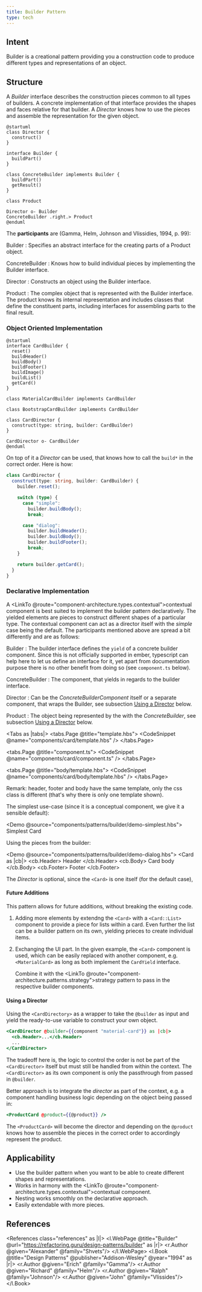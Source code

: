 ```yaml
---
title: Builder Pattern
type: tech
---
```


## Intent

Builder is a creational pattern providing you a construction code to produce
different types and representations of an object.

## Structure

A _Builder_ interface describes the construction pieces common to all types of
builders. A concrete implementation of that interface provides the shapes and
faces relative for that builder. A _Director_ knows how to use the pieces and
assemble the representation for the given object.

```plantuml
@startuml
class Director {
  construct()
}

interface Builder {
  buildPart()
}

class ConcreteBuilder implements Builder {
  buildPart()
  getResult()
}

class Product

Director o- Builder
ConcreteBuilder .right.> Product
@enduml
```

The **participants** are (Gamma, Helm, Johnson and Vlissidies, 1994, p. 99):

Builder
: Specifies an abstract interface for the creating parts of a Product object.

ConcreteBuilder
: Knows how to build individual pieces by implementing the Builder interface.

Director
: Constructs an object using the Builder interface.

Product
: The complex object that is represented with the Builder interface. The product
knows its internal representation and includes classes that define the
constituent parts, including interfaces for assembling parts to the final result.

### Object Oriented Implementation

```plantuml
@startuml
interface CardBuilder {
  reset()
  buildHeader()
  buildBody()
  buildFooter()
  buildImage()
  buildList()
  getCard()
}

class MaterialCardBuilder implements CardBuilder

class BootstrapCardBuilder implements CardBuilder

class CardDirector {
  construct(type: string, builder: CardBuilder)
}

CardDirector o- CardBuilder
@enduml
```

On top of it a _Director_ can be used, that knows how to call the `build*` in
the correct order. Here is how:

```ts
class CardDirector {
  construct(type: string, builder: CardBuilder) {
    builder.reset();

    switch (type) {
      case "simple":
        builder.buildBody();
        break;

      case "dialog":
        builder.buildHeader();
        builder.buildBody();
        builder.buildFooter();
        break;
    }

    return builder.getCard();
  }
}
```

### Declarative Implementation

A <LinkTo
@route="component-architecture.types.contextual">contextual
component</LinkTo> is best suited to implement the builder pattern
declaratively. The yielded elements are pieces to construct different
shapes of a particular type. The contextual component can act as a director
itself with the _simple_ case being the default. The participants mentioned
above are spread a bit differently and are as follows:

Builder
: The builder interface defines the `yield` of a concrete builder component.
Since this is not officially supported in ember, typescript can help here to let
us define an interface for it, yet apart from documentation purpose there is no
other benefit from doing so (see `component.ts` below).

ConcreteBuilder
: The component, that yields in regards to the builder interface.

Director
: Can be the _ConcreteBuilderComponent_ itself or a separate component, that
wraps the Builder, see subsection [Using a Director](#using-a-director) below.

Product
: The object being represented by the with the _ConcreteBuilder_, see
subsection [Using a Director](#using-a-director) below.

<Tabs as |tabs|>
<tabs.Page @title="template.hbs">
<CodeSnippet @name="components/card/template.hbs" />
</tabs.Page>

<tabs.Page @title="component.ts">
<CodeSnippet @name="components/card/component.ts" />
</tabs.Page>

<tabs.Page @title="body/template.hbs">
<CodeSnippet @name="components/card/body/template.hbs" />
</tabs.Page>
</Tabs>

Remark: header, footer and body have the same template, only the css class is
different (that's why there is only one template shown).

The simplest use-case (since it is a conceptual component, we give it
a sensible default):

<Demo @source="components/patterns/builder/demo-simplest.hbs">
<Card>
Simplest Card
</Card>
</Demo>

Using the pieces from the builder:

<Demo @source="components/patterns/builder/demo-dialog.hbs">
<Card as |cb|>
<cb.Header>
Header
</cb.Header>
<cb.Body>
Card body
</cb.Body>
<cb.Footer>
Footer
</cb.Footer>
</Card>
</Demo>

The _Director_ is optional, since the `<Card>` is one itself (for the default case),

#### Future Additions

This pattern allows for future additions, without breaking the existing code.

1. Adding more elements by extendng the `<Card>` with a `<Card::List>` component
   to provide a piece for lists within a card. Even further the list can be a
   builder pattern on its own, yielding prieces to create individual items.

2. Exchanging the UI part. In the given example, the `<Card>` component is used,
   which can be easily replaced with another component, e.g. `<MaterialCard>` as
   long as both implement the `CardYield` interface.

   Combine it with the <LinkTo @route="component-architecture.patterns.strategy">strategy
   pattern</LinkTo> to pass in the respective builder components.

#### Using a Director

Using the `<CardDirectory>` as a wrapper to take the `@builder` as input and
yield the ready-to-use variable to construct your own object.

```hbs
<CardDirector @builder={{component "material-card"}} as |cb|>
  <cb.Header>...</cb.Header>
  ...
</CardDirector>
```

The tradeoff here is, the logic to control the order is not be part of the
`<CardDirector>` itself but must still be handled from within the context. The
`<CardDirector>` as its own component is only the passthrough from passed in `@builder`.

Better approach is to integrate the _director_ as part of the context, e.g. a
component handling business logic depending on the object being passed in:

```hbs
<ProductCard @product={{@product}} />
```

The `<ProductCard>` will become the director and depending on the `@product`
knows how to assemble the pieces in the correct order to accordingly represent
the product.

## Applicability

- Use the builder pattern when you want to be able to create different shapes
  and representations.
- Works in harmony with the <LinkTo @route="component-architecture.types.contextual">contextual
  component</LinkTo>.
- Nesting works smoothly on the declarative approach.
- Easily extendable with more pieces.

## References

<References class="references" as |l|>
<l.WebPage @title="Builder" @url="https://refactoring.guru/design-patterns/builder"
as |r|>
<r.Author @given="Alexander" @family="Shvets"/>
</l.WebPage>
<l.Book @title="Design Patterns" @publisher="Addison-Wesley" @year="1994" as |r|>
<r.Author @given="Erich" @family="Gamma"/>
<r.Author @given="Richard" @family="Helm"/>
<r.Author @given="Ralph" @family="Johnson"/>
<r.Author @given="John" @family="Vlissides"/>
</l.Book>
</References>
